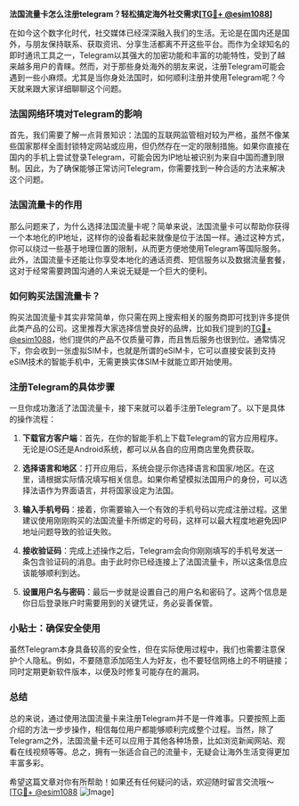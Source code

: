 **法国流量卡怎么注册telegram？轻松搞定海外社交需求[[TG💪+ @esim1088](https://t.me/s/esim1088)]**

在如今这个数字化时代，社交媒体已经深深融入我们的生活。无论是在国内还是国外，与朋友保持联系、获取资讯、分享生活都离不开这些平台。而作为全球知名的即时通讯工具之一，Telegram以其强大的加密功能和丰富的功能特性，受到了越来越多用户的青睐。然而，对于那些身处海外的朋友来说，注册Telegram可能会遇到一些小麻烦。尤其是当你身处法国时，如何顺利注册并使用Telegram呢？今天就来跟大家详细聊聊这个问题。

### 法国网络环境对Telegram的影响

首先，我们需要了解一点背景知识：法国的互联网监管相对较为严格，虽然不像某些国家那样全面封锁特定网站或应用，但仍然存在一定的限制措施。如果你直接在国内的手机上尝试登录Telegram，可能会因为IP地址被识别为来自中国而遭到限制。因此，为了确保能够正常访问Telegram，你需要找到一种合适的方法来解决这个问题。

### 法国流量卡的作用

那么问题来了，为什么选择法国流量卡呢？简单来说，法国流量卡可以帮助你获得一个本地化的IP地址，这样你的设备看起来就像是位于法国一样。通过这种方式，你可以绕过一些基于地理位置的限制，从而更方便地使用Telegram等国际服务。此外，法国流量卡还能让你享受本地化的通话资费、短信服务以及数据流量套餐，这对于经常需要跨国沟通的人来说无疑是一个巨大的便利。

### 如何购买法国流量卡？

购买法国流量卡其实非常简单，你只需在网上搜索相关的服务商即可找到许多提供此类产品的公司。这里推荐大家选择信誉良好的品牌，比如我们提到的[TG💪+ @esim1088](https://t.me/s/esim1088)，他们提供的产品不仅质量可靠，而且售后服务也很到位。通常情况下，你会收到一张虚拟SIM卡，也就是所谓的eSIM卡，它可以直接安装到支持eSIM技术的智能手机中，无需更换实体SIM卡就能立即开始使用。

### 注册Telegram的具体步骤

一旦你成功激活了法国流量卡，接下来就可以着手注册Telegram了。以下是具体的操作流程：

1. **下载官方客户端**：首先，在你的智能手机上下载Telegram的官方应用程序。无论是iOS还是Android系统，都可以从各自的应用商店里免费获取。
   
2. **选择语言和地区**：打开应用后，系统会提示你选择语言和国家/地区。在这里，请根据实际情况填写相关信息。如果你希望模拟法国用户的身份，可以选择法语作为界面语言，并将国家设定为法国。

3. **输入手机号码**：接着，你需要输入一个有效的手机号码以完成注册过程。这里建议使用刚刚购买的法国流量卡所绑定的号码，这样可以最大程度地避免因IP地址问题导致的验证失败。

4. **接收验证码**：完成上述操作之后，Telegram会向你刚刚填写的手机号发送一条包含验证码的消息。由于此时你已经连接上了法国流量卡，所以这条信息应该能够顺利到达。

5. **设置用户名与密码**：最后一步就是设置自己的用户名和密码了。这两个信息是你日后登录账户时需要用到的关键凭证，务必妥善保管。

### 小贴士：确保安全使用

虽然Telegram本身具备较高的安全性，但在实际使用过程中，我们也需要注意保护个人隐私。例如，不要随意添加陌生人为好友，也不要轻信网络上的不明链接；同时定期更新软件版本，以便及时修复可能存在的漏洞。

### 总结

总的来说，通过使用法国流量卡来注册Telegram并不是一件难事。只要按照上面介绍的方法一步步操作，相信每位用户都能够顺利完成整个过程。当然，除了Telegram之外，法国流量卡还可以应用于其他各种场景，比如浏览新闻网站、观看在线视频等等。总之，拥有一张适合自己的流量卡，无疑会让海外生活变得更加丰富多彩。

希望这篇文章对你有所帮助！如果还有任何疑问的话，欢迎随时留言交流哦～ [[TG💪+ @esim1088](https://t.me/s/esim1088) ![Image](https://i.postimg.cc/4NQfJmqS/Snipaste-2025-05-13-00-14-12.png)]